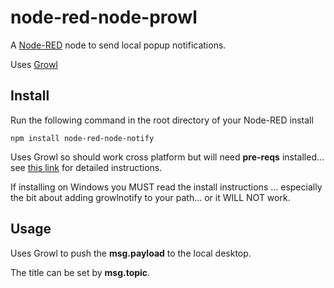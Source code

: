 node-red-node-prowl
===================

A <a href="http://nodered.org" target="_new">Node-RED</a> node to send local popup notifications.

Uses [Growl](http://growl.info//)

Install
-------

Run the following command in the root directory of your Node-RED install

    npm install node-red-node-notify

Uses Growl so should work cross platform but will need **pre-reqs** installed...
see <a href="https://npmjs.org/package/growl" target="_new">this link</a> for detailed instructions.

If installing on Windows you MUST read the install instructions ... especially the bit about adding growlnotify to your path... or it WILL NOT work.


Usage
-----

Uses Growl to push the **msg.payload** to the local desktop.

The title can be set by **msg.topic**.
